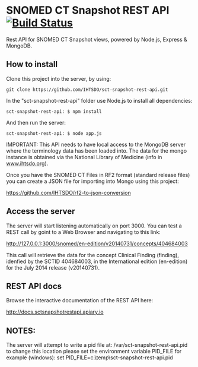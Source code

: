 SNOMED CT Snapshot REST API [![Build Status](https://travis-ci.org/IHTSDO/sct-snapshot-rest-api.svg?branch=master)](https://travis-ci.org/IHTSDO/sct-snapshot-rest-api)
===========================

Rest API for SNOMED CT Snapshot views, powered by Node.js, Express &amp; MongoDB.

How to install
--------------

Clone this project into the server, by using:
```
git clone https://github.com/IHTSDO/sct-snapshot-rest-api.git
```

In the "sct-snapshot-rest-api" folder use Node.js to install all dependencies:
```
sct-snapshot-rest-api: $ npm install
```

And then run the server:
```
sct-snapshot-rest-api: $ node app.js
```

IMPORTANT: This API needs to have local access to the MongoDB server where the terminology data has been loaded into.
The data for the mongo instance is obtained via the National Library of Medicine (info in www.ihtsdo.org).

Once you have the SNOMED CT Files in RF2 format (standard release files) you can create a JSON file for importing into Mongo using this project:

https://github.com/IHTSDO/rf2-to-json-conversion


Access the server
-----------------

The server will start listening automatically on port 3000. You can test a REST call by goint to a Web Browser and navigating to this link:

http://127.0.0.1:3000/snomed/en-edition/v20140731/concepts/404684003

This call will retrieve the data for the concept Clinical Finding (finding), idenfied by the SCTID 404684003, in the International edition (en-edition) for the July 2014 release (v20140731).

REST API docs
-------------

Browse the interactive documentation of the REST API here:

http://docs.sctsnapshotrestapi.apiary.io

NOTES:
-------------
The server will attempt to write a pid file at:
/var/sct-snapshot-rest-api.pid
to change this location please set the environment variable
PID_FILE
for example (windows):
set PID_FILE=c:\temp\sct-snapshot-rest-api.pid



